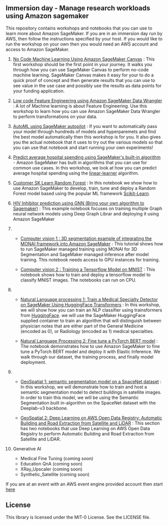 ## Immersion day - Manage research workloads using Amazon sagemaker

This repository contains workshops and notebooks that you can use to learn more about Amazon SageMaker. If you are in an immersion day run by AWS, then follow the instructions specified by your host. If you would like to run the workshop on your own then you would need an AWS account and access to Amazon SageMaker. 



1) [No Code Machine Learning Using Amazon SageMaker Canvas](1.%20No_Code_ML_Using_SageMaker_Canvas/Readme.md) : This first workshop should be the first point in your journey. It walks you through how you can use SageMaker Canvas to perform no-code machine learning. SageMaker Canvas makes it easy for your to do a quick proof of concept and then generate results that you can use to see value in the use case and possibly use the results as data points for your funding application.
2) [Low code Feature Engineering using Amazon SageMaker Data Wrangler](2.%20AutoML_Using_SageMaker_Pilot/README.md) : A lot of Machine learning is about Feature Engineering. Use this workshop to learn how you can use Amazon SageMaker Data Wrangler to perform transformations on your data. 
   
3) [AutoML using SageMaker autopilot]( 3.%20Low_Code_Feature_Engineering_Using_Amazon_Data_Wrangler/README.md )  : If you want to automatically pass your model through hundreds of models and hyperparemets and find the best model automatically then this workshop is for you. It also gives you the actual notebook that it uses to try out the various models so that you can use that notebook and start running your own experiments!
4) [Predict average hospital spending using SageMaker's built-in algorithm](4.%20Hiv_Inhibitor_Prediction_DGL/../README.md) - Amazon SageMaker has built in algorithms that you can use for common use cases. In this workshop, we look at how you can predict average hospital spending using the [linear-learner](https://docs.aws.amazon.com/sagemaker/latest/dg/linear-learner.html) algorithm.
5) [Customer SK Learn Random Forest](5.%20Custom_SKLearn_Random_Forest/../README.md) : In this notebook we show how to use Amazon SageMaker to develop, train, tune and deploy a Random Forest model based using the popular ML framework [Scikit-Learn](https://scikit-learn.org/stable/index.html).
6) [HIV Inhibitor prediction using GNN (Bring your own algorithm to Sagemaker)](6.%20Computer_Vision/) : This example notebook focuses on training multiple Graph neural network models using Deep Graph Librar and deploying it using Amazon SageMaker
7) 
   - [Computer vision 1 : 3D segmentation example of integrating the MONAI framework into Amazon SageMaker](7.%20Computer_Vision/Spleen_Segmentation_GPU/README.md) : This tutorial shows how to run SageMaker managed training using MONAI for 3D Segmentation and SageMaker managed inference after model training. This notebook needs access to GPU instances for training.

   - [Computer vision 2 : Training a Tensorflow Model on MNIST](7.%20Computer_Vision/mnist_cpu/get_started_mnist_train.ipynb) : This notebook shows how to train and deploy a tensorflow model to classify MNIST images. The notebooks can run on CPU.
8) 
   - [Natural Language processing 1: Train a Medical Specialty Detector on SageMaker Using HuggingFace Transformers](8.%20Natural_Language_Processing/Classify_Medical_Specialty_NLP_Huggingface_Transformers_GPU/1_sagemaker_medical_specialty_using_transfomers.ipynb) : In this workshop, we will show how you can train an NLP classifier using trainsformers from [HuggingFace](https://huggingface.co/).  we will use the SageMaker HuggingFace supplied container to train an algorithm that will distinguish between physician notes that are either part of the General Medicine (encoded as 0), or Radiology (encoded as 1) medical specialties. 

   - [Natural Language Processing 2: Fine tune a PyTorch BERT model](8.%20Natural_Language_Processing/Bert_NLP_CPU/bert-sm-python-SDK.ipynb) : The notebook demonstrates how to use Amazon SageMaker to fine tune a PyTorch BERT model and deploy it with Elastic Inference. We walk through our dataset, the training process, and finally model deployment.

9)  
   - [ GeoSpatial 1: semantic segmentation model on a SpaceNet dataset](9.%20Geospatial/amazon-sagemaker-satellite-imagery-segmentation/README.md) : In this workshop, we will demonstrate how to train and host a semantic segmentation model to detect buildings in satellite images. In order to train this model, we will be using the Semantic Segmentation built in-algorithm on the SpaceNet dataset with the Deeplab-v3 backbone.
    
   - [GeoSpatial 2: Deep Learning on AWS Open Data Registry: Automatic Building and Road Extraction from Satellite and LiDAR](9.%20Geospatial/aws-open-data-satellite-lidar-tutorial/README.md) : This section has two notebooks that use Deep Learning on AWS Open Data Registry to perform Automatic Building and Road Extraction from Satellite and LiDAR.

10) Generative AI

       - Medical Fine Tuning (coming soon)
       - Education QnA (coming soon)
       - XRay_Upscaler (coming soon)
       - Synthetic_Satellite (coming soon)

If you are at an event with an AWS event engine provided account then start [here](0.%20Setup/Readme.md)    


## License

This library is licensed under the MIT-0 License. See the LICENSE file.

